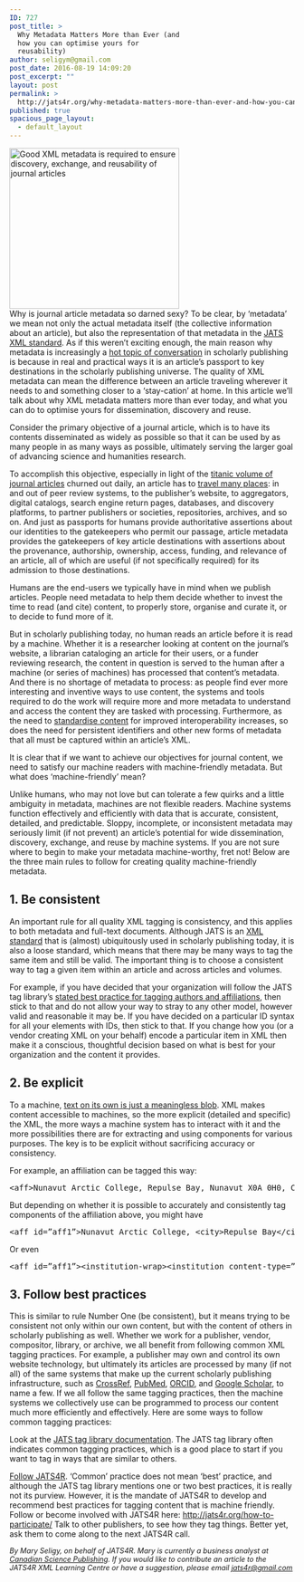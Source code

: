 ```yaml
---
ID: 727
post_title: >
  Why Metadata Matters More than Ever (and
  how you can optimise yours for
  reusability)
author: seligym@gmail.com
post_date: 2016-08-19 14:09:20
post_excerpt: ""
layout: post
permalink: >
  http://jats4r.org/why-metadata-matters-more-than-ever-and-how-you-can-optimise-yours-for-reusability/
published: true
spacious_page_layout:
  - default_layout
---
```

<span class="drop"><a href="http://jats4r.org/wp-content/uploads/2016/08/stamp-e1471615950141.png" rel="attachment wp-att-728"><img class="alignleft size-medium wp-image-728" src="http://jats4r.org/wp-content/uploads/2016/08/stamp-300x284.png" alt="Good XML metadata is required to ensure discovery, exchange, and reusability of journal articles" width="300" height="284" /></a><br><span class="drop">W</span>hy is journal article metadata so darned sexy? To be clear, by ‘metadata’ we mean not only the actual metadata itself (the collective information about an article), but also the representation of that metadata in the <a href="http://jats.nlm.nih.gov">JATS XML standard</a>. As if this weren’t exciting enough, the main reason why metadata is increasingly a <a href="https://www.sspnet.org/?s=metadata">hot topic of conversation</a> in scholarly publishing is because in real and practical ways it is an article’s passport to key destinations in the scholarly publishing universe. The quality of XML metadata can mean the difference between an article traveling wherever it needs to and something closer to a ‘stay-cation’ at home. In this article we’ll talk about why XML metadata matters more than ever today, and what you can do to optimise yours for dissemination, discovery and reuse.

Consider the primary objective of a journal article, which is to have its contents disseminated as widely as possible so that it can be used by as many people in as many ways as possible, ultimately serving the larger goal of advancing science and humanities research.

To accomplish this objective, especially in light of the <a href="http://www.ruor.uottawa.ca/bitstream/10393/19577/2/Jinha_Arif_2010_Article_50_million.pdf">titanic volume of journal articles</a> churned out daily, an article has to <a href="http://jats4r.org/have-content-will-travel-xml-and-the-road-to-article-discoverability/">travel many places</a>: in and out of peer review systems, to the publisher’s website, to aggregators, digital catalogs, search engine return pages, databases, and discovery platforms, to partner publishers or societies, repositories, archives, and so on. And just as passports for humans provide authoritative assertions about our identities to the gatekeepers who permit our passage, article metadata provides the gatekeepers of key article destinations with assertions about the provenance, authorship, ownership, access, funding, and relevance of an article, all of which are useful (if not specifically required) for its admission to those destinations.

Humans are the end-users we typically have in mind when we publish articles. People need metadata to help them decide whether to invest the time to read (and cite) content, to properly store, organise and curate it, or to decide to fund more of it.

But in scholarly publishing today, no human reads an article before it is read by a machine. Whether it is a researcher looking at content on the journal’s website, a librarian cataloging an article for their users, or a funder reviewing research, the content in question is served to the human after a machine (or series of machines) has processed that content’s metadata. And there is no shortage of metadata to process: as people find ever more interesting and inventive ways to use content, the systems and tools required to do the work will require more and more metadata to understand and access the content they are tasked with processing. Furthermore, as the need to <a href="https://www.sspnet.org/?s=standard">standardise content</a> for improved interoperability increases, so does the need for persistent identifiers and other new forms of metadata that all must be captured within an article’s XML.

It is clear that if we want to achieve our objectives for journal content, we need to satisfy our machine readers with machine-friendly metadata. But what does ‘machine-friendly’ mean?

Unlike humans, who may not love but can tolerate a few quirks and a little ambiguity in metadata, machines are not flexible readers. Machine systems function effectively and efficiently with data that is accurate, consistent, detailed, and predictable. Sloppy, incomplete, or inconsistent metadata may seriously limit (if not prevent) an article’s potential for wide dissemination, discovery, exchange, and reuse by machine systems. If you are not sure where to begin to make your metadata machine-worthy, fret not! Below are the three main rules to follow for creating quality machine-friendly metadata.
<h2>1. Be consistent</h2>
An important rule for all quality XML tagging is consistency, and this applies to both metadata and full-text documents. Although JATS is an <a href="http://www.niso.org/apps/group_public/project/details.php?project_id=93">XML standard</a> that is (almost) ubiquitously used in scholarly publishing today, it is also a loose standard, which means that there may be many ways to tag the same item and still be valid. The important thing is to choose a consistent way to tag a given item within an article and across articles and volumes.

For example, if you have decided that your organization will follow the JATS tag library’s <a href="http://jats.nlm.nih.gov/publishing/tag-library/1.1/element/aff.html">stated best practice for tagging authors and affiliations</a>, then stick to that and do not allow your way to stray to any other model, however valid and reasonable it may be. If you have decided on a particular ID syntax for all your elements with IDs, then stick to that. If you change how you (or a vendor creating XML on your behalf) encode a particular item in XML then make it a conscious, thoughtful decision based on what is best for your organization and the content it provides.
<h2>2. Be explicit</h2>
To a machine, <a href="http://jats4r.org/have-content-will-travel-xml-and-the-road-to-article-discoverability/#text-blob">text on its own is just a meaningless blob</a>. XML makes content accessible to machines, so the more explicit (detailed and specific) the XML, the more ways a machine system has to interact with it and the more possibilities there are for extracting and using components for various purposes. The key is to be explicit without sacrificing accuracy or consistency.

For example, an affiliation can be tagged this way:
<pre>&lt;aff&gt;Nunavut Arctic College, Repulse Bay, Nunavut X0A 0H0, Canada.&lt;/aff&gt;
</pre>
But depending on whether it is possible to accurately and consistently tag components of the affiliation above, you might have
<pre>&lt;aff id=”aff1”&gt;Nunavut Arctic College, &lt;city&gt;Repulse Bay&lt;/city&gt;, &lt;state&gt;Nunavut&lt;/state&gt; &lt;postal-code&gt;X0A 0H0&lt;/postal-code&gt;, &lt;country&gt;Canada&lt;/country&gt;.&lt;/aff&gt;
</pre>
Or even
<pre>&lt;aff id=”aff1”&gt;&lt;institution-wrap&gt;&lt;institution content-type=”university”&gt;Nunavut Arctic College&lt;/institution&gt;&lt;institution-id id-type=”ringgold”&gt;1931&lt;/institution-id&gt;&lt;/institution-wrap&gt;, &lt;city&gt;Repulse Bay&lt;/city&gt;, &lt;state&gt;Nunavut&lt;/state&gt; &lt;postal-code&gt;X0A 0H0&lt;/postal-code&gt;, &lt;country&gt;Canada&lt;/country&gt;.&lt;/aff&gt;
</pre>
<h2>3. Follow best practices</h2>
This is similar to rule Number One (be consistent), but it means trying to be consistent not only within our own content, but with the content of others in scholarly publishing as well.
Whether we work for a publisher, vendor, compositor, library, or archive, we all benefit from following common XML tagging practices. For example, a publisher may own and control its own website technology, but ultimately its articles are processed by many (if not all) of the same systems that make up the current scholarly publishing infrastructure, such as <a href="http://www.crossref.org/">CrossRef</a>, <a href="http://www.ncbi.nlm.nih.gov/pmc/">PubMed</a>, <a href="http://orcid.org/">ORCID</a>, and <a href="https://scholar.google.ca/intl/en/scholar/about.html">Google Scholar</a>, to name a few. If we all follow the same tagging practices, then the machine systems we collectively use can be programmed to process our content much more efficiently and effectively. Here are some ways to follow common tagging practices:

Look at the <a href="http://jats.nlm.nih.gov/publishing/tag-library/1.1/">JATS tag library documentation</a>. The JATS tag library often indicates common tagging practices, which is a good place to start if you want to tag in ways that are similar to others.

<a href="http://jats.nlm.nih.gov/publishing/tag-library/1.1/">Follow JATS4R</a>. ‘Common’ practice does not mean ‘best’ practice, and although the JATS tag library mentions one or two best practices, it is really not its purview. However, it is the mandate of JATS4R to develop and recommend best practices for tagging content that is machine friendly. Follow or become involved with JATS4R here: <a href="http://jats.nlm.nih.gov/publishing/tag-library/1.1/">http://jats4r.org/how-to-participate/</a>
Talk to other publishers, to see how they tag things. Better yet, ask them to come along to the next JATS4R call.
<p style="font-size: 90%;"><em>By Mary Seligy, on behalf of JATS4R. Mary is currently a business analyst at <a href="http://cdnsciencepub.com">Canadian Science Publishing</a>.
If you would like to contribute an article to the JATS4R XML Learning Centre or have a suggestion, please email <a href="mailto:jats4r@gmail.com">jats4r@gmail.com</a></em></p>
